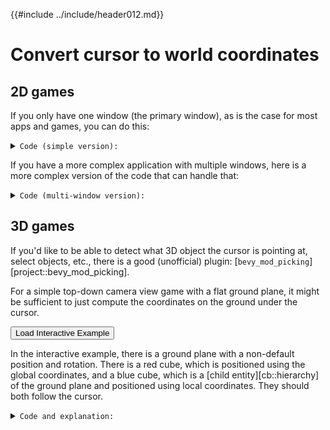 {{#include ../include/header012.md}}

# Convert cursor to world coordinates

## 2D games

If you only have one window (the primary window), as is the case for most apps
and games, you can do this:

<details>
  <summary>
  <code>Code (simple version):</code>
  </summary>

```rust,no_run,noplayground
{{#include ../code012/src/cookbook/cursor2world.rs:simple}}
```

```rust,no_run,noplayground
{{#include ../code012/src/cookbook/cursor2world.rs:simple-app}}
```

</details>

If you have a more complex application with multiple windows, here is a more
complex version of the code that can handle that:

<details>
  <summary>
  <code>Code (multi-window version):</code>
  </summary>

```rust,no_run,noplayground
{{#include ../code012/src/cookbook/cursor2world.rs:multiple-windows}}
```

```rust,no_run,noplayground
{{#include ../code012/src/cookbook/cursor2world.rs:multiple-windows-app}}
```

</details>

## 3D games

If you'd like to be able to detect what 3D object the cursor is pointing at, select
objects, etc., there is a good (unofficial) plugin:
[`bevy_mod_picking`][project::bevy_mod_picking].

For a simple top-down camera view game with a flat ground plane, it might be
sufficient to just compute the coordinates on the ground under the cursor.

<button class="button_wasm_cbexample" id="button_cursor_3d_ground_plane">Load Interactive Example</button>

In the interactive example, there is a ground plane with a non-default position
and rotation. There is a red cube, which is positioned using the global
coordinates, and a blue cube, which is a [child entity][cb::hierarchy] of the
ground plane and positioned using local coordinates. They should both follow the
cursor.

<details>
  <summary>
  <code>Code and explanation:</code>
  </summary>

```rust,no_run,noplayground
{{#include ../code012/src/cookbook/cursor2world.rs:3d-ground-plane}}
```

```rust,no_run,noplayground
{{#include ../code012/src/cookbook/cursor2world.rs:3d-ground-plane-app}}
```

If the ground is tilted/rotated or moved, the global and local coordinates
will differ, and may be useful for different use cases, so we compute both.

For some examples:
 - if you want to spawn a [child][cb::hierarchy] entity, or to quantize
   the coordinates to a grid (for a tile-based game, to detect the grid tile under the cursor),
   the local coordinates will be more useful
 - if you want to spawn some overlays, particle effects, other independent game entities,
   at the position of the cursor, the global coordinates will be more useful

</details>

<script type="module" src="/loadwasm.js"/>

